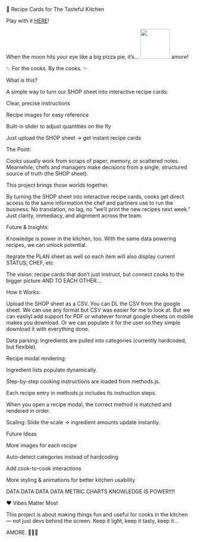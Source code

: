 🍴 Recipe Cards for The Tasteful Kitchen

Play with it <a href="https://adamfehse.github.io/CookMode/">HERE</a>!


When the moon hits your eye like a big pizza pie, it’s... <img src="https://github.githubassets.com/images/icons/emoji/unicode/1f618.png" width="80" height="80"> amore!

✨ For the cooks. By the cooks. ✨

What is this?

A simple way to turn our SHOP sheet into interactive recipe cards:

 Clear, precise instructions

 Recipe images for easy reference

 Built-in slider to adjust quantities on the fly

 Just upload the SHOP sheet → get instant recipe cards

The Point:

Cooks usually work from scraps of paper, memory, or scattered notes. Meanwhile, chefs and managers make decisions from a single, structured source of truth (the SHOP sheet).

This project brings those worlds together.

By turning the SHOP sheet into interactive recipe cards, cooks get direct access to the same information the chef and partners use to run the business. No translation, no lag, no “we’ll print the new recipes next week.” Just clarity, immediacy, and alignment across the team.

Future & Insights:

Knowledge is power in the kitchen, too. With the same data powering recipes, we can unlock potential.

Itegrate the PLAN sheet as well so each item will also display current STATUS, CHEF, etc

The vision: recipe cards that don’t just instruct, but connect cooks to the bigger picture AND TO EACH OTHER...

How it Works:

Upload the SHOP sheet as a CSV. You can DL the CSV from the google sheet. We can use any format but CSV was easier for me to look at. But we can easliyl add support for PDF or whatever format google sheets on mobile makes you download. Or we can populate it for the user so they simple download it with everything done.

Data parsing: Ingredients are pulled into categories (currently hardcoded, but flexible).

Recipe modal rendering:

Ingredient lists populate dynamically.

Step-by-step cooking instructions are loaded from methods.js.

Each recipe entry in methods.js includes its instruction steps.

When you open a recipe modal, the correct method is matched and rendered in order.

Scaling: Slide the scale → ingredient amounts update instantly.

Future Ideas

 More images for each recipe

 Auto-detect categories instead of hardcoding

 Add cook-to-cook interactions

 More styling & animations for better kitchen usability
 
 DATA DATA DATA DATA METRIC CHARTS KNOWLEDGE IS POWER!!!!

❤️ Vibes Matter Most

This project is about making things fun and useful for cooks in the kitchen — not just devs behind the screen. Keep it light, keep it tasty, keep it…

AMORE. 🌙🍕✨